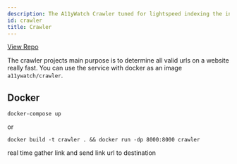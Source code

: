```yaml
---
description: The A11yWatch Crawler tuned for lightspeed indexing the internet.
id: crawler
title: Crawler
---
```


[View Repo](https://github.com/a11ywatch/crawler)

The crawler projects main purpose is to determine all valid urls on a website really fast.
You can use the service with docker as an image `a11ywatch/crawler`.

## Docker

`docker-compose up`

or

`docker build -t crawler . && docker run -dp 8000:8000 crawler`

real time gather link and send link url to destination
